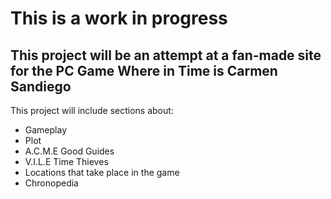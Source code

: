 # This is a work in progress

## This project will be an attempt at a fan-made site for the PC Game **Where in Time is Carmen Sandiego**

This project will include sections about:

- Gameplay
- Plot
- A.C.M.E Good Guides
- V.I.L.E Time Thieves
- Locations that take place in the game
- Chronopedia
